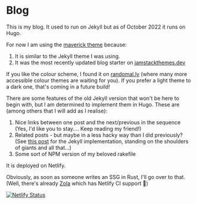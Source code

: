 # Blog

This is my blog. It used to run on Jekyll but as of October 2022 it runs on Hugo.

For now I am using the [maverick theme](https://github.com/canhtran/maverick) because:
1. It is similar to the Jekyll theme I was using. 
2. It was the most recently updated blog starter on [jamstackthemes.dev](https://jamstackthemes.dev/theme/maverick/)

If you like the colour scheme, I found it on [randomal.ly]() (where many more accessible colour themes are waiting for you). If you prefer a light theme to a dark one, that's coming in a future build!

There are some features of the old Jekyll version that won't be here to begin with, but I am determined to implement them in Hugo. These are (among others that I will add as I realise):
1. Nice links between one post and the next/previous in the sequence (Yes, I'd like you to stay.... Keep reading my friend!)
2. Related posts - but maybe in a less hacky way than I did previously? (See [this post](https://mattischrome.com/sprucing-up-the-blog) for the Jekyll implementation, standing on the shoulders of giants and all that...)
3. Some sort of NPM version of my beloved rakefile

It is deployed on Netlify.

Obviously, as soon as someone writes an SSG in Rust, I'll go over to that. (Well, there's already [Zola](https://www.getzola.org/documentation/getting-started/overview/) which has Netlify CI support 🤔)

[![Netlify Status](https://api.netlify.com/api/v1/badges/b3a6942d-2c53-42e6-a472-be8f2a8c0c0e/deploy-status)](https://app.netlify.com/sites/mattischrome/deploys)